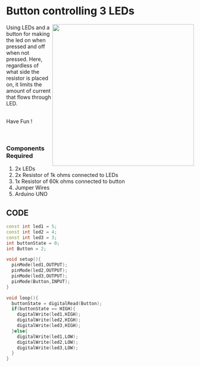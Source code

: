 <h1>Button controlling 3 LEDs</h1>

<div>
    <img width=380 align=right src="https://github.com/Curovearth/Dive-into-Electronics/blob/main/Basics%202/03-Button%20controlling%203%20LEDs/button%20and%20LEDs.png">
    <p>Using LEDs and a button for making the led on when pressed and off when not pressed. Here, regardless of what side the resistor is placed on, it limits the amount of current that flows through LED.<br><br>
        
      
  Have Fun !</p><br>
    
  <h3>Components Required</h3>
  <ol>
    <li>2x LEDs</li>
    <li>2x Resistor of 1k ohms connected to LEDs</li>
    <li>1x Resistor of 60k ohms connected to button</li>
    <li>Jumper Wires</li>
    <li>Arduino UNO</li>
  </ol>
    
</div>


  
## CODE
```C++
const int led1 = 5;
const int led2 = 4;
const int led3 = 3;
int buttonState = 0;
int Button = 2;

void setup(){
  pinMode(led1,OUTPUT);
  pinMode(led2,OUTPUT);
  pinMode(led3,OUTPUT);
  pinMode(Button,INPUT);
}

void loop(){
  buttonState = digitalRead(Button);
  if(buttonState == HIGH){
    digitalWrite(led1,HIGH);
    digitalWrite(led2,HIGH);
    digitalWrite(led3,HIGH);
  }else{
    digitalWrite(led1,LOW);
    digitalWrite(led2,LOW);
    digitalWrite(led3,LOW);
  }
}

```
